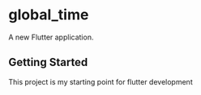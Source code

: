 # global_time

A new Flutter application.

## Getting Started

This project is my starting point for flutter development 


